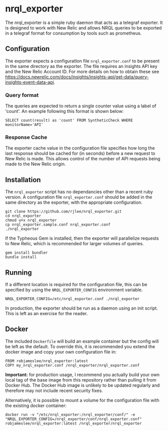# nrql_exporter

The nrql_exporter is a simple ruby daemon that acts as a telegraf exporter.  It is designed to work with New Relic and allows NRQL queries to be exported in a telegraf format for consumption by tools such as prometheus.

## Configuration

The exporter expects a configuratIon file `nrql_exporter.conf` to be present in the same directory as the exporter.  The file requires an insights API key and the New Relic Account ID.  For more details on how to obtain these see https://docs.newrelic.com/docs/insights/insights-api/get-data/query-insights-event-data-api.

### Query format

The queries are expected to return a single counter value using a label of 'count'.  An example following this format is shown below:

```
SELECT count(result) as 'count' FROM SyntheticCheck WHERE monitorName='API'
```

### Response Cache

The exporter cache value in the configuration file specifies how long the last response should be cached for (in seconds) before a new request to New Relic is made.  This allows control of the number of API requests being made to the New Relic origin.

## Installation

The `nrql_exporter` script has no dependancies other than a recent ruby version.  A configuration file `nrql_exporter.conf` should be added in the same directory as the exporter, with the appropriate configuration.

```
git clone https://github.com/rjlee/nrql_exporter.git
cd nrql_exporter
chmod u+x nrql_exporter
cp nrql_exporter.sample.conf nrql_exporter.conf
./nrql_exporter
```

If the Typheous Gem is installed, then the exporter will parallelize requests to New Relic, which is recommended for larger volumes of queries.

```
gem install bundler
bundle install
```

## Running

If a different location is required for the configuration file, this can be specified by using the `NRQL_EXPORTER_CONFIG` environment variable.

```
NRQL_EXPORTER_CONFIG=/etc/nrql_exporter.conf ./nrql_exporter
```

In production, the exporter should be run as a daemon using an init script.  This is left as an exercise for the reader.

## Docker

The included `Dockerfile` will build an example container but the config will be left as the default. To override this, it is recommended you extend the docker image and copy your own configuration file in:

```
FROM robjameslee/nrql_exporter:latest
COPY my_nrql_exporter.conf /nrql_exporter/nrql_exporter.conf
```

**Important:** for production usage, I recommend you actually build your own local tag of the base image from this repository rather than pulling it from Docker Hub. The Docker Hub image is unlikely to be updated regularly and therefore may not include recent security fixes.

Alternatively, it is possible to mount a volume for the configuration file with the existing docker container:

```
docker run -v "/etc/nrql_exporter:/nrql_exporter/conf/" -e "NRQL_EXPORTER_CONFIG=/nrql_exporter/conf/nrql_exporter.conf" robjameslee/nrql_exporter:latest /nrql_exporter/nrql_exporter
```
